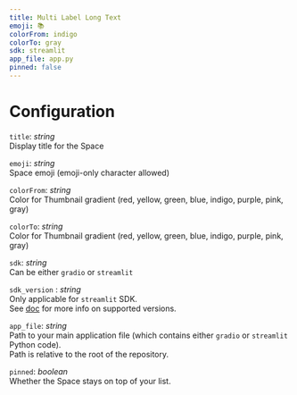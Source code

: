 ```yaml
---
title: Multi Label Long Text
emoji: 📚
colorFrom: indigo
colorTo: gray
sdk: streamlit
app_file: app.py
pinned: false
---
```


# Configuration

`title`: _string_  
Display title for the Space

`emoji`: _string_  
Space emoji (emoji-only character allowed)

`colorFrom`: _string_  
Color for Thumbnail gradient (red, yellow, green, blue, indigo, purple, pink, gray)

`colorTo`: _string_  
Color for Thumbnail gradient (red, yellow, green, blue, indigo, purple, pink, gray)

`sdk`: _string_  
Can be either `gradio` or `streamlit`

`sdk_version` : _string_  
Only applicable for `streamlit` SDK.  
See [doc](https://hf.co/docs/hub/spaces) for more info on supported versions.

`app_file`: _string_  
Path to your main application file (which contains either `gradio` or `streamlit` Python code).  
Path is relative to the root of the repository.

`pinned`: _boolean_  
Whether the Space stays on top of your list.
